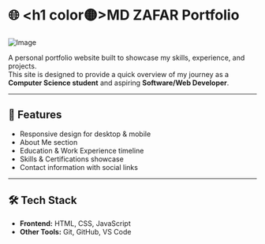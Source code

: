 # 🌐 <h1 color🟡>MD ZAFAR Portfolio</h1>

![Image](https://github.com/user-attachments/assets/d959a1fc-d811-42c0-bac6-42ed70b4d133)

A personal portfolio website built to showcase my skills, experience, and projects.  
This site is designed to provide a quick overview of my journey as a **Computer Science student** and aspiring **Software/Web Developer**.

---

## 🚀 Features
- Responsive design for desktop & mobile
- About Me section
- Education & Work Experience timeline
- Skills & Certifications showcase
- Contact information with social links

---

## 🛠️ Tech Stack
- **Frontend:** HTML, CSS, JavaScript  
- **Other Tools:** Git, GitHub, VS Code  
